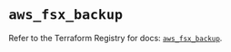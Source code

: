 # `aws_fsx_backup`

Refer to the Terraform Registry for docs: [`aws_fsx_backup`](https://registry.terraform.io/providers/hashicorp/aws/6.9.0/docs/resources/fsx_backup).
